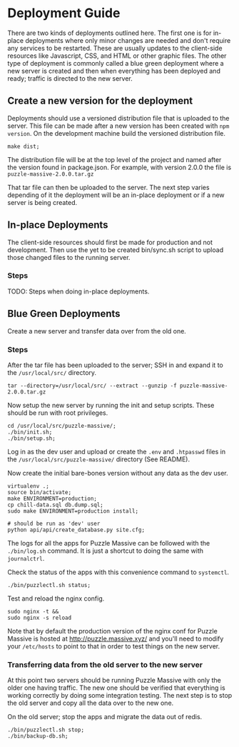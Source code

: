# Deployment Guide

There are two kinds of deployments outlined here.  The first one is for in-place
deployments where only minor changes are needed and don't require any services
to be restarted.  These are usually updates to the client-side resources like
Javascript, CSS, and HTML or other graphic files. The other type of deployment
is commonly called a blue green deployment where a new server is created and
then when everything has been deployed and ready; traffic is directed to the new
server.

## Create a new version for the deployment

Deployments should use a versioned distribution file that is uploaded to the
server.  This file can be made after a new version has been created with `npm
version`.  On the development machine build the versioned distribution file.

```
make dist;
```

The distribution file will be at the top level of the project and named after
the version found in package.json.  For example, with version 2.0.0 the file is
`puzzle-massive-2.0.0.tar.gz`

That tar file can then be uploaded to the server.  The next step varies
depending of it the deployment will be an in-place deployment or if a new server
is being created.


## In-place Deployments

The client-side resources should first be made for production and not
development.  Then use the yet to be created bin/sync.sh script to upload those
changed files to the running server.

### Steps

TODO: Steps when doing in-place deployments.

## Blue Green Deployments

Create a new server and transfer data over from the old one.

### Steps

After the tar file has been uploaded to the server; SSH in and expand it to the
`/usr/local/src/` directory.

```
tar --directory=/usr/local/src/ --extract --gunzip -f puzzle-massive-2.0.0.tar.gz
```

Now setup the new server by running the init and setup scripts.  These should be
run with root privileges.

```
cd /usr/local/src/puzzle-massive/;
./bin/init.sh;
./bin/setup.sh;
```

Log in as the dev user and upload or create the `.env` and `.htpasswd` files in
the `/usr/local/src/puzzle-massive/` directory (See README).

Now create the initial bare-bones version without any data as the dev user.

```
virtualenv .;
source bin/activate;
make ENVIRONMENT=production;
cp chill-data.sql db.dump.sql;
sudo make ENVIRONMENT=production install;

# should be run as 'dev' user
python api/api/create_database.py site.cfg;
```

The logs for all the apps for Puzzle Massive can be followed with the
`./bin/log.sh` command.  It is just a shortcut to doing the same with
`journalctrl`.

Check the status of the apps with this convenience command to `systemctl`.
```
./bin/puzzlectl.sh status;
```

Test and reload the nginx config.

```
sudo nginx -t &&
sudo nginx -s reload
```

Note that by default the production version of the nginx conf for Puzzle Massive
is hosted at http://puzzle.massive.xyz/ and you'll need to modify your
`/etc/hosts` to point to that in order to test things on the new server.

### Transferring data from the old server to the new server

At this point two servers should be running Puzzle Massive with only the older
one having traffic.  The new one should be verified that everything is working
correctly by doing some integration testing.  The next step is to stop the old
server and copy all the data over to the new one.

On the old server; stop the apps and migrate the data out of redis.

```
./bin/puzzlectl.sh stop;
./bin/backup-db.sh;
```

